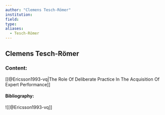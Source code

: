 ```yaml
---
author: "Clemens Tesch-Römer"
institution:
field:
type:
aliases:
  - Tesch-Römer
---
```


## Clemens Tesch-Römer

### Content:
[[@Ericsson1993-vq|The Role Of Deliberate Practice In The Acquisition Of Expert Performance]]

#### Bibliography:

![[@Ericsson1993-vq]]
